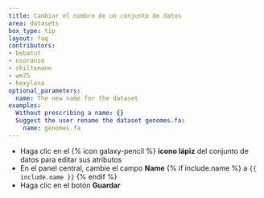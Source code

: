 ```yaml
---
title: Cambiar el nombre de un conjunto de datos
area: datasets
box_type: tip
layout: faq
contributors:
- bebatut
- nsoranzo
- shiltemann
- wm75
- hexylena
optional_parameters:
  name: The new name for the dataset
examples:
  Without prescribing a name: {}
  Suggest the user rename the dataset genomes.fa:
    name: genomes.fa
---
```



- Haga clic en el {% icon galaxy-pencil %} **icono lápiz** del conjunto de datos para editar sus atributos
- En el panel central, cambie el campo **Name** {% if include.name %} a `{{ include.name }}` {% endif %}
- Haga clic en el botón **Guardar**

